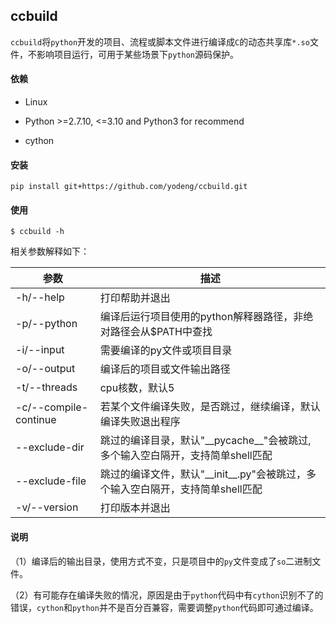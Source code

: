 ## ccbuild

`ccbuild`将`python`开发的项目、流程或脚本文件进行编译成`C`的动态共享库`*.so`文件，不影响项目运行，可用于某些场景下`python`源码保护。



#### 依赖

+ Linux
+ Python >=2.7.10, <=3.10 and Python3 for recommend

+ cython



#### 安装

```
pip install git+https://github.com/yodeng/ccbuild.git
```



#### 使用

```
$ ccbuild -h 
```

相关参数解释如下：

| 参数                  | 描述                                                         |
| --------------------- | ------------------------------------------------------------ |
| -h/--help             | 打印帮助并退出                                               |
| -p/--python           | 编译后运行项目使用的python解释器路径，非绝对路径会从$PATH中查找 |
| -i/--input            | 需要编译的py文件或项目目录                                   |
| -o/--output           | 编译后的项目或文件输出路径                                   |
| -t/--threads          | cpu核数，默认5                                               |
| -c/--compile-continue | 若某个文件编译失败，是否跳过，继续编译，默认编译失败退出程序 |
| --exclude-dir         | 跳过的编译目录，默认"\_\_pycache\_\_"会被跳过, 多个输入空白隔开，支持简单shell匹配 |
| --exclude-file        | 跳过的编译文件，默认"\_\_init\_\_.py"会被跳过，多个输入空白隔开，支持简单shell匹配 |
| -v/--version          | 打印版本并退出                                               |



#### 说明

（1）编译后的输出目录，使用方式不变，只是项目中的`py`文件变成了`so`二进制文件。

（2）有可能存在编译失败的情况，原因是由于`python`代码中有`cython`识别不了的错误，`cython`和`python`并不是百分百兼容，需要调整`python`代码即可通过编译。
